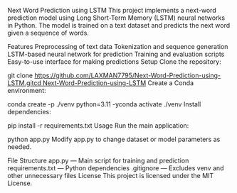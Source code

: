 Next Word Prediction using LSTM
This project implements a next-word prediction model using Long Short-Term Memory (LSTM) neural networks in Python. The model is trained on a text dataset and predicts the next word given a sequence of words.

Features
Preprocessing of text data
Tokenization and sequence generation
LSTM-based neural network for prediction
Training and evaluation scripts
Easy-to-use interface for making predictions
Setup
Clone the repository:


git clone https://github.com/LAXMAN7795/Next-Word-Prediction-using-LSTM.gitcd Next-Word-Prediction-using-LSTM
Create a Conda environment:


conda create -p ./venv python=3.11 -yconda activate ./venv
Install dependencies:


pip install -r requirements.txt
Usage
Run the main application:


python app.py
Modify app.py to change dataset or model parameters as needed.

File Structure
app.py — Main script for training and prediction
requirements.txt — Python dependencies
.gitignore — Excludes venv and other unnecessary files
License
This project is licensed under the MIT License.
